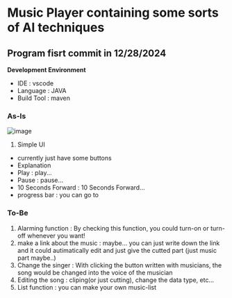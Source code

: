 # Music Player containing some sorts of AI techniques

## Program fisrt commit in 12/28/2024
**Development Environment**
- IDE : vscode
- Language : JAVA
- Build Tool : maven

### **As-Is**

![image](https://github.com/user-attachments/assets/d8eda4f0-85fe-4fa7-95c2-a2c63c97a6ff)


1. Simple UI
- currently just have some buttons
- Explanation
- Play : play...
- Pause : pause...
- 10 Seconds Forward : 10 Seconds Forward...
- progress bar : you can go to 



### **To-Be**
1. Alarming function : By checking this function, you could turn-on or turn-off whenever you want!
2. make a link about the music : maybe... you can just write down the link and it could autimatically edit and just give the cutted part (just music part maybe..)
3. Change the singer : With clicking the button written with musicians, the song would be changed into the voice of the musician
4. Editing the song : cliping(or just cutting), change the data type, etc...
5. List function : you can make your own music-list

